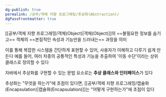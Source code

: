 ```yaml
---
dg-publish: true
permalink: /공부/객체 지향 프로그래밍/추상화(Abstraction)/
dgPassFrontmatter: true
---
```


[[공부/객체 지향 프로그래밍/객체(Object)\|객체(Object)]]의 ==불필요한 정보를 숨기고== 객체의 ==본질적인 속성과 기능만을 드러내는== 과정을 의미

이를 통해 복잡한 시스템을 간단하게 표현할 수 있어, 사용자가 이해하고 다루기 쉽게 만든다
예를 들어, 여러 차종의 공통적인 특성과 기능을 추출하여 '이동 수단'이라는 상위 클래스로 정의할 수 있다

자바에서 추상화를 구현할 수 있는 문법 요소로는 **추상 클래스와 인터페이스**가 있다

추상화는 "무엇을 하는가"에 초점이 있다면, [[공부/객체 지향 프로그래밍/캡슐화(Encapsulation)\|캡슐화(Encapsulation)]]는 "어떻게 구현하는가"에 초점이 있다